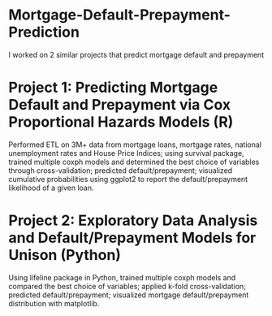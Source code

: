 # Mortgage-Default-Prepayment-Prediction

I worked on 2 similar projects that predict mortgage default and prepayment

# Project 1: Predicting Mortgage Default and Prepayment via Cox Proportional Hazards Models (R)

Performed ETL on 3M+ data from mortgage loans, mortgage rates, national unemployment rates and House Price Indices; using survival package, trained multiple coxph models and determined the best choice of variables through cross-validation; predicted default/prepayment; visualized cumulative probabilities using ggplot2 to report the default/prepayment likelihood of a given loan.

# Project 2: Exploratory Data Analysis and Default/Prepayment Models for Unison (Python)

Using lifeline package in Python, trained multiple coxph models and compared the best choice of variables; applied k-fold cross-validation; predicted default/prepayment; visualized mortgage default/prepayment distribution with matplotlib.

